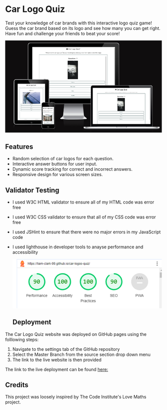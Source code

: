 # Car Logo Quiz

Test your knowledge of car brands with this interactive logo quiz game! Guess the car brand based on its logo and see how many you can get right. Have fun and challenge your friends to beat your score!

![url](assets/images/amiresponsive.png)

## Features

- Random selection of car logos for each question.
- Interactive answer buttons for user input.
- Dynamic score tracking for correct and incorrect answers.
- Responsive design for various screen sizes.

## Validator Testing

- I used W3C HTML validator to ensure all of my HTML code was error free
- I used W3C CSS validator to ensure that all of my CSS code was error free
- I used JSHint to ensure that there were no major errors in my JavaScript code
- I used lighthouse in developer tools to anayse performance and accessibility
  
  ![url](assets/images/lighthouse.png)

  ## Deployment

The Car Logo Quiz website was deployed on GitHub pages using the folllowing steps:

1. Navigate to the settings tab of the GitHub repository
2. Select the Master Branch from the source section drop down menu
3. The link to the live website is then provided

The link to the live deployment can be found [here:](https://liam-clark-99.github.io/car-logos-quiz/)

## Credits

This project was loosely inspired by The Code Institute's Love Maths project.
